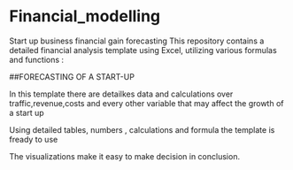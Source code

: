 # Financial_modelling
Start up business financial gain forecasting
This repository contains a detailed financial analysis template using Excel, utilizing various formulas and functions :

##FORECASTING OF A START-UP

In this template there are detailkes data and calculations over traffic,revenue,costs and every other variable that may affect the growth of a start up

Using detailed tables, numbers , calculations and formula the template is fready to use

The visualizations make it easy to make decision in conclusion.

